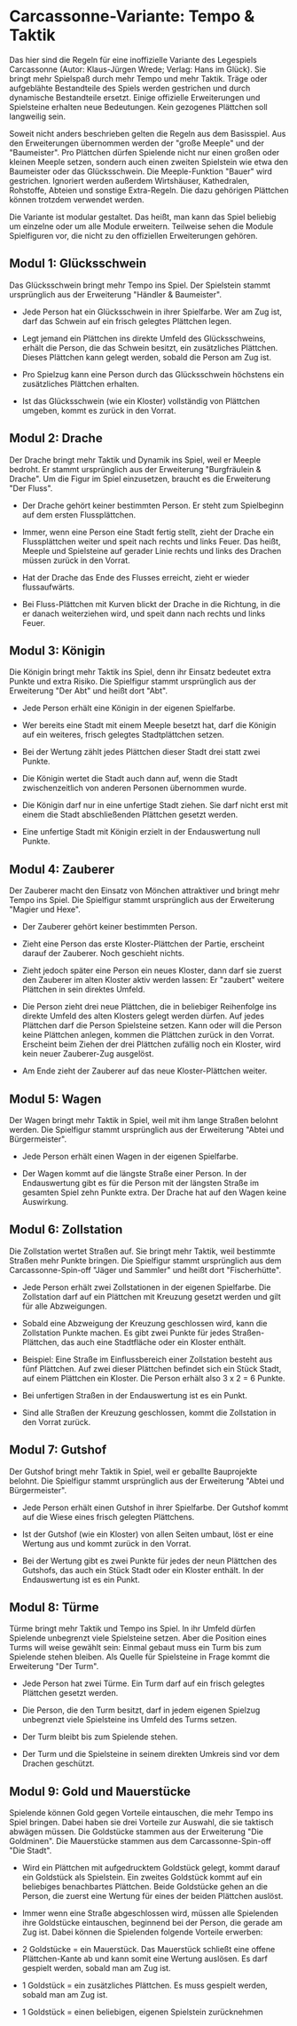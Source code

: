# Carcassonne-Variante: Tempo & Taktik

Das hier sind die Regeln für eine inoffizielle Variante des Legespiels Carcassonne (Autor: Klaus-Jürgen Wrede; Verlag: Hans im Glück). Sie bringt mehr Spielspaß durch mehr Tempo und mehr Taktik. Träge oder aufgeblähte Bestandteile des Spiels werden gestrichen und durch dynamische Bestandteile ersetzt. Einige offizielle Erweiterungen und Spielsteine erhalten neue Bedeutungen. Kein gezogenes Plättchen soll langweilig sein.

Soweit nicht anders beschrieben gelten die Regeln aus dem Basisspiel. Aus den Erweiterungen übernommen werden der "große Meeple" und der "Baumeister". Pro Plättchen dürfen Spielende nicht nur einen großen oder kleinen Meeple setzen, sondern auch einen zweiten Spielstein wie etwa den Baumeister oder das Glücksschwein. Die Meeple-Funktion "Bauer" wird gestrichen. Ignoriert werden außerdem Wirtshäuser, Kathedralen, Rohstoffe, Abteien und sonstige Extra-Regeln. Die dazu gehörigen Plättchen können trotzdem verwendet werden. 

Die Variante ist modular gestaltet. Das heißt, man kann das Spiel beliebig um einzelne oder um alle Module erweitern. Teilweise sehen die Module Spielfiguren vor, die nicht zu den offiziellen Erweiterungen gehören.

## Modul 1: Glücksschwein
Das Glücksschwein bringt mehr Tempo ins Spiel. Der Spielstein stammt ursprünglich aus der Erweiterung "Händler & Baumeister".

- Jede Person hat ein Glücksschwein in ihrer Spielfarbe. Wer am Zug ist, darf das Schwein auf ein frisch gelegtes Plättchen legen.
	
- Legt jemand ein Plättchen ins direkte Umfeld des Glücksschweins, erhält die Person, die das Schwein besitzt, ein zusätzliches Plättchen. Dieses Plättchen kann gelegt werden, sobald die Person am Zug ist. 
	
- Pro Spielzug kann eine Person durch das Glücksschwein höchstens ein zusätzliches Plättchen erhalten.
	
- Ist das Glücksschwein (wie ein Kloster) vollständig von Plättchen umgeben, kommt es zurück in den Vorrat.

## Modul 2: Drache
Der Drache bringt mehr Taktik und Dynamik ins Spiel, weil er Meeple bedroht. Er stammt ursprünglich aus der Erweiterung "Burgfräulein & Drache". Um die Figur im Spiel einzusetzen, braucht es die Erweiterung "Der Fluss".

- Der Drache gehört keiner bestimmten Person. Er steht zum Spielbeginn auf dem ersten Flussplättchen. 

- Immer, wenn eine Person eine Stadt fertig stellt, zieht der Drache ein Flussplättchen weiter und speit nach rechts und links Feuer. Das heißt, Meeple und Spielsteine auf gerader Linie rechts und links des Drachen müssen zurück in den Vorrat.
 
- Hat der Drache das Ende des Flusses erreicht, zieht er wieder flussaufwärts. 

- Bei Fluss-Plättchen mit Kurven blickt der Drache in die Richtung, in die er danach weiterziehen wird, und speit dann nach rechts und links Feuer.

## Modul 3: Königin
Die Königin bringt mehr Taktik ins Spiel, denn ihr Einsatz bedeutet extra Punkte und extra Risiko. Die Spielfigur stammt ursprünglich aus der Erweiterung "Der Abt" und heißt dort "Abt".

- Jede Person erhält eine Königin in der eigenen Spielfarbe.

- Wer bereits eine Stadt mit einem Meeple besetzt hat, darf die Königin auf ein weiteres, frisch gelegtes Stadtplättchen setzen.

- Bei der Wertung zählt jedes Plättchen dieser Stadt drei statt zwei Punkte.

- Die Königin wertet die Stadt auch dann auf, wenn die Stadt zwischenzeitlich von anderen Personen übernommen wurde.

- Die Königin darf nur in eine unfertige Stadt ziehen. Sie darf nicht erst mit einem die Stadt abschließenden Plättchen gesetzt werden.

- Eine unfertige Stadt mit Königin erzielt in der Endauswertung null Punkte.

## Modul 4: Zauberer
Der Zauberer macht den Einsatz von Mönchen attraktiver und bringt mehr Tempo ins Spiel. Die Spielfigur stammt ursprünglich aus der Erweiterung "Magier und Hexe".

- Der Zauberer gehört keiner bestimmten Person.

- Zieht eine Person das erste Kloster-Plättchen der Partie, erscheint darauf der Zauberer. Noch geschieht nichts.

- Zieht jedoch später eine Person ein neues Kloster, dann darf sie zuerst den Zauberer im alten Kloster aktiv werden lassen: Er "zaubert" weitere Plättchen in sein direktes Umfeld.

- Die Person zieht drei neue Plättchen, die in beliebiger Reihenfolge ins direkte Umfeld des alten Klosters gelegt werden dürfen. Auf jedes Plättchen darf die Person Spielsteine setzen. Kann oder will die Person keine Plättchen anlegen, kommen die Plättchen zurück in den Vorrat. Erscheint beim Ziehen der drei Plättchen zufällig noch ein Kloster, wird kein neuer Zauberer-Zug ausgelöst.

- Am Ende zieht der Zauberer auf das neue Kloster-Plättchen weiter.

## Modul 5: Wagen
Der Wagen bringt mehr Taktik in Spiel, weil mit ihm lange Straßen belohnt werden. Die Spielfigur stammt ursprünglich aus der Erweiterung "Abtei und Bürgermeister".

- Jede Person erhält einen Wagen in der eigenen Spielfarbe.

-  Der Wagen kommt auf die längste Straße einer Person. In der Endauswertung gibt es für die Person mit der längsten Straße im gesamten Spiel zehn Punkte extra. Der Drache hat auf den Wagen keine Auswirkung.

## Modul 6: Zollstation
Die Zollstation wertet Straßen auf. Sie bringt mehr Taktik, weil bestimmte Straßen mehr Punkte bringen. Die Spielfigur stammt ursprünglich aus dem Carcassonne-Spin-off "Jäger und Sammler" und heißt dort "Fischerhütte".

- Jede Person erhält zwei Zollstationen in der eigenen Spielfarbe. Die Zollstation darf auf ein Plättchen mit Kreuzung gesetzt werden und gilt für alle Abzweigungen.

- Sobald eine Abzweigung der Kreuzung geschlossen wird, kann die Zollstation Punkte machen. Es gibt zwei Punkte für jedes Straßen-Plättchen, das auch eine Stadtfläche oder ein Kloster enthält.

- Beispiel: Eine Straße im Einflussbereich einer Zollstation besteht aus fünf Plättchen. Auf zwei dieser Plättchen befindet sich ein Stück Stadt, auf einem Plättchen ein Kloster. Die Person erhält also 3 x 2 = 6 Punkte.

- Bei unfertigen Straßen in der Endauswertung ist es ein Punkt.

- Sind alle Straßen der Kreuzung geschlossen, kommt die Zollstation in den Vorrat zurück. 

## Modul 7: Gutshof
Der Gutshof bringt mehr Taktik in Spiel, weil er geballte Bauprojekte belohnt. Die Spielfigur stammt ursprünglich aus der Erweiterung "Abtei und Bürgermeister".

- Jede Person erhält einen Gutshof in ihrer Spielfarbe. Der Gutshof kommt auf die Wiese eines frisch gelegten Plättchens. 

- Ist der Gutshof (wie ein Kloster) von allen Seiten umbaut, löst er eine Wertung aus und kommt zurück in den Vorrat.

- Bei der Wertung gibt es zwei Punkte für jedes der neun Plättchen des Gutshofs, das auch ein Stück Stadt oder ein Kloster enthält. In der Endauswertung ist es ein Punkt.

## Modul 8: Türme
Türme bringt mehr Taktik und Tempo ins Spiel. In ihr Umfeld dürfen Spielende unbegrenzt viele Spielsteine setzen. Aber die Position eines Turms will weise gewählt sein: Einmal gebaut muss ein Turm bis zum Spielende stehen bleiben. Als Quelle für Spielsteine in Frage kommt die Erweiterung "Der Turm".

- Jede Person hat zwei Türme. Ein Turm darf auf ein frisch gelegtes Plättchen gesetzt werden.

- Die Person, die den Turm besitzt, darf in jedem eigenen Spielzug unbegrenzt viele Spielsteine ins Umfeld des Turms setzen.

- Der Turm bleibt bis zum Spielende stehen.

- Der Turm und die Spielsteine in seinem direkten Umkreis sind vor dem Drachen geschützt.

## Modul 9: Gold und Mauerstücke
Spielende können Gold gegen Vorteile eintauschen, die mehr Tempo ins Spiel bringen. Dabei haben sie drei Vorteile zur Auswahl, die sie taktisch abwägen müssen. Die Goldstücke stammen aus der Erweiterung "Die Goldminen". Die Mauerstücke stammen aus dem Carcassonne-Spin-off "Die Stadt".

- Wird ein Plättchen mit aufgedrucktem Goldstück gelegt, kommt darauf ein Goldstück als Spielstein. Ein zweites Goldstück kommt auf ein beliebiges benachbartes Plättchen. 
Beide Goldstücke gehen an die Person, die zuerst eine Wertung für eines der beiden Plättchen auslöst.

- Immer wenn eine Straße abgeschlossen wird, müssen alle Spielenden ihre Goldstücke eintauschen, beginnend bei der Person, die gerade am Zug ist. Dabei können die Spielenden folgende Vorteile erwerben:

- 2 Goldstücke = ein Mauerstück. Das Mauerstück schließt eine offene Plättchen-Kante ab und kann somit eine Wertung auslösen. Es darf gespielt werden, sobald man am Zug ist.

- 1 Goldstück = ein zusätzliches Plättchen. Es muss gespielt werden, sobald man am Zug ist.

- 1 Goldstück = einen beliebigen, eigenen Spielstein zurücknehmen

